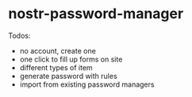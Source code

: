 # nostr-password-manager

Todos:
- no account, create one
- one click to fill up forms on site
- different types of item
- generate password with rules
- import from existing password managers
